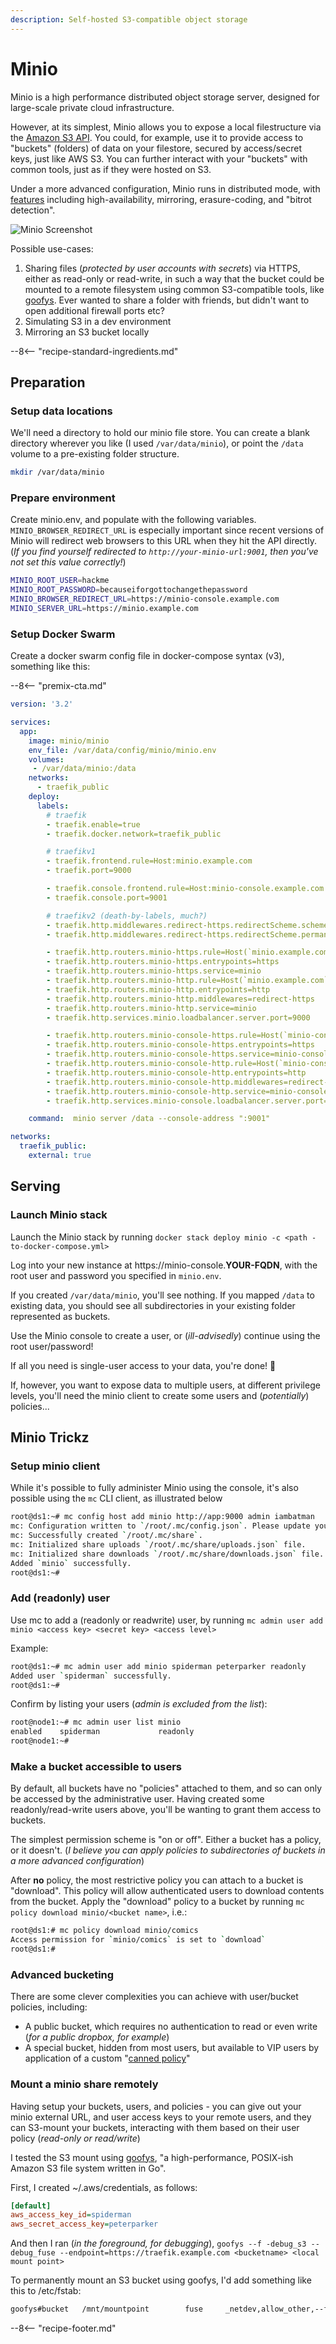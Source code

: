 ```yaml
---
description: Self-hosted S3-compatible object storage
---
```


# Minio

Minio is a high performance distributed object storage server, designed for
large-scale private cloud infrastructure.

However, at its simplest, Minio allows you to expose a local filestructure via the [Amazon S3 API](https://docs.aws.amazon.com/AmazonS3/latest/API/Welcome.html). You could, for example, use it to provide access to "buckets" (folders) of data on your filestore, secured by access/secret keys, just like AWS S3. You can further interact with your "buckets" with common tools, just as if they were hosted on S3.

Under a more advanced configuration, Minio runs in distributed mode, with [features](https://www.minio.io/features.html) including high-availability, mirroring, erasure-coding, and "bitrot detection".

![Minio Screenshot](../images/minio.png)

Possible use-cases:

1. Sharing files (_protected by user accounts with secrets_) via HTTPS, either as read-only or read-write, in such a way that the bucket could be mounted to a remote filesystem using common S3-compatible tools, like [goofys](https://github.com/kahing/goofys). Ever wanted to share a folder with friends, but didn't want to open additional firewall ports etc?
2. Simulating S3 in a dev environment
3. Mirroring an S3 bucket locally

--8<-- "recipe-standard-ingredients.md"

## Preparation

### Setup data locations

We'll need a directory to hold our minio file store. You can create a blank directory wherever you like (I used `/var/data/minio`), or point the `/data` volume to a pre-existing folder structure.

```bash
mkdir /var/data/minio
```

### Prepare environment

Create minio.env, and populate with the following variables. `MINIO_BROWSER_REDIRECT_URL` is especially important since recent versions of Minio will redirect web browsers to this URL when they hit the API directly. (*If you find yourself redirected to `http://your-minio-url:9001`, then you've not set this value correctly!*)

```bash
MINIO_ROOT_USER=hackme
MINIO_ROOT_PASSWORD=becauseiforgottochangethepassword
MINIO_BROWSER_REDIRECT_URL=https://minio-console.example.com
MINIO_SERVER_URL=https://minio.example.com
```

### Setup Docker Swarm

Create a docker swarm config file in docker-compose syntax (v3), something like this:

--8<-- "premix-cta.md"

```yaml
version: '3.2'

services:
  app:
    image: minio/minio
    env_file: /var/data/config/minio/minio.env
    volumes:
     - /var/data/minio:/data
    networks:
      - traefik_public
    deploy:
      labels:
        # traefik
        - traefik.enable=true
        - traefik.docker.network=traefik_public 

        # traefikv1
        - traefik.frontend.rule=Host:minio.example.com
        - traefik.port=9000   

        - traefik.console.frontend.rule=Host:minio-console.example.com
        - traefik.console.port=9001 

        # traefikv2 (death-by-labels, much?)
        - traefik.http.middlewares.redirect-https.redirectScheme.scheme=https
        - traefik.http.middlewares.redirect-https.redirectScheme.permanent=true

        - traefik.http.routers.minio-https.rule=Host(`minio.example.com`)
        - traefik.http.routers.minio-https.entrypoints=https
        - traefik.http.routers.minio-https.service=minio
        - traefik.http.routers.minio-http.rule=Host(`minio.example.com`)
        - traefik.http.routers.minio-http.entrypoints=http
        - traefik.http.routers.minio-http.middlewares=redirect-https
        - traefik.http.routers.minio-http.service=minio
        - traefik.http.services.minio.loadbalancer.server.port=9000

        - traefik.http.routers.minio-console-https.rule=Host(`minio-console.example.com`)
        - traefik.http.routers.minio-console-https.entrypoints=https
        - traefik.http.routers.minio-console-https.service=minio-console
        - traefik.http.routers.minio-console-http.rule=Host(`minio-console.example.com`)
        - traefik.http.routers.minio-console-http.entrypoints=http
        - traefik.http.routers.minio-console-http.middlewares=redirect-https
        - traefik.http.routers.minio-console-http.service=minio-console
        - traefik.http.services.minio-console.loadbalancer.server.port=9001

    command:  minio server /data --console-address ":9001"

networks:
  traefik_public:
    external: true

```

## Serving

### Launch Minio stack

Launch the Minio stack by running ```docker stack deploy minio -c <path -to-docker-compose.yml>```

Log into your new instance at https://minio-console.**YOUR-FQDN**, with the root user and password you specified in `minio.env`.

If you created ```/var/data/minio```, you'll see nothing. If you mapped `/data` to existing data, you should see all subdirectories in your existing folder represented as buckets.

Use the Minio console to create a user, or (*ill-advisedly*) continue using the root user/password!

If all you need is single-user access to your data, you're done! 🎉 

If, however, you want to expose data to multiple users, at different privilege levels, you'll need the minio client to create some users and (_potentially_) policies...

## Minio Trickz

### Setup minio client

While it's possible to fully administer Minio using the console, it's also possible using the `mc` CLI client, as illustrated below

```bash
root@ds1:~# mc config host add minio http://app:9000 admin iambatman
mc: Configuration written to `/root/.mc/config.json`. Please update your access credentials.
mc: Successfully created `/root/.mc/share`.
mc: Initialized share uploads `/root/.mc/share/uploads.json` file.
mc: Initialized share downloads `/root/.mc/share/downloads.json` file.
Added `minio` successfully.
root@ds1:~#
```

### Add (readonly) user

Use mc to add a (readonly or readwrite) user, by running ```mc admin user add minio <access key> <secret key> <access level>```

Example:

```bash
root@ds1:~# mc admin user add minio spiderman peterparker readonly
Added user `spiderman` successfully.
root@ds1:~#
```

Confirm by listing your users (_admin is excluded from the list_):

```bash
root@node1:~# mc admin user list minio
enabled    spiderman             readonly
root@node1:~#
```

### Make a bucket accessible to users

By default, all buckets have no "policies" attached to them, and so can only be accessed by the administrative user. Having created some readonly/read-write users above, you'll be wanting to grant them access to buckets.

The simplest permission scheme is "on or off". Either a bucket has a policy, or it doesn't. (_I believe you can apply policies to subdirectories of buckets in a more advanced configuration_)

After **no** policy, the most restrictive policy you can attach to a bucket is "download". This policy will allow authenticated users to download contents from the bucket. Apply the "download" policy to a bucket by running ```mc policy download minio/<bucket name>```, i.e.:

```bash
root@ds1:# mc policy download minio/comics
Access permission for `minio/comics` is set to `download`
root@ds1:#
```

### Advanced bucketing

There are some clever complexities you can achieve with user/bucket policies, including:

* A public bucket, which requires no authentication to read or even write (_for a public dropbox, for example_)
* A special bucket, hidden from most users, but available to VIP users by application of a custom "[canned policy](https://docs.minio.io/docs/minio-multi-user-quickstart-guide.html)"

### Mount a minio share remotely

Having setup your buckets, users, and policies - you can give out your minio external URL, and user access keys to your remote users, and they can S3-mount your buckets, interacting with them based on their user policy (_read-only or read/write_)

I tested the S3 mount using [goofys](https://github.com/kahing/goofys), "a high-performance, POSIX-ish Amazon S3 file system written in Go".

First, I created ~/.aws/credentials, as follows:

```ini
[default]
aws_access_key_id=spiderman
aws_secret_access_key=peterparker
```

And then I ran (_in the foreground, for debugging_), ```goofys --f -debug_s3 --debug_fuse --endpoint=https://traefik.example.com <bucketname> <local mount point>```

To permanently mount an S3 bucket using goofys, I'd add something like this to /etc/fstab:

```bash
goofys#bucket   /mnt/mountpoint        fuse     _netdev,allow_other,--file-mode=0666    0       0
```

[^1]: There are many S3-filesystem-mounting tools available, I just picked Goofys because it's simple. Google is your friend :)
[^2]: Some applications (_like [NextCloud](/recipes/nextcloud/)_) can natively mount S3 buckets
[^3]: Some backup tools (_like [Duplicity](/recipes/duplicity/)_) can backup directly to S3 buckets

--8<-- "recipe-footer.md"

